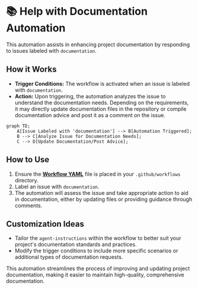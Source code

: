 # 📚 Help with Documentation Automation

This automation assists in enhancing project documentation by responding to issues labeled with `documentation`.

## How it Works

- **Trigger Conditions:** The workflow is activated when an issue is labeled with `documentation`.
- **Action:** Upon triggering, the automation analyzes the issue to understand the documentation needs. Depending on the requirements, it may directly update documentation files in the repository or compile documentation advice and post it as a comment on the issue.

```mermaid
graph TD;
    A[Issue Labeled with 'documentation'] --> B[Automation Triggered];
    B --> C[Analyze Issue for Documentation Needs];
    C --> D[Update Documentation/Post Advice];
```


## How to Use

1. Ensure the **[Workflow YAML](./workflow.yaml)** file is placed in your `.github/workflows` directory.
2. Label an issue with `documentation`.
3. The automation will assess the issue and take appropriate action to aid in documentation, either by updating files or providing guidance through comments.

## Customization Ideas

- Tailor the `agent-instructions` within the workflow to better suit your project's documentation standards and practices.
- Modify the trigger conditions to include more specific scenarios or additional types of documentation requests.

This automation streamlines the process of improving and updating project documentation, making it easier to maintain high-quality, comprehensive documentation.
